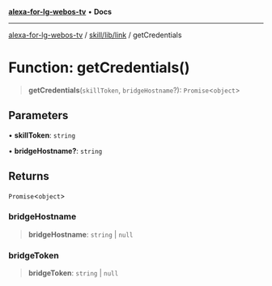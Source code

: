 [**alexa-for-lg-webos-tv**](../../../../README.md) • **Docs**

***

[alexa-for-lg-webos-tv](../../../../modules.md) / [skill/lib/link](../README.md) / getCredentials

# Function: getCredentials()

> **getCredentials**(`skillToken`, `bridgeHostname`?): `Promise`\<`object`\>

## Parameters

• **skillToken**: `string`

• **bridgeHostname?**: `string`

## Returns

`Promise`\<`object`\>

### bridgeHostname

> **bridgeHostname**: `string` \| `null`

### bridgeToken

> **bridgeToken**: `string` \| `null`
